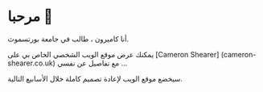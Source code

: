 # مرحبا 🌊

أنا كاميرون ، طالب في جامعة بورتسموث.

يمكنك عرض موقع الويب الشخصي الخاص بي على [Cameron Shearer] (cameron-shearer.co.uk) مع تفاصيل عن نفسي ...


سيخضع موقع الويب لإعادة تصميم كاملة خلال الأسابيع التالية.
